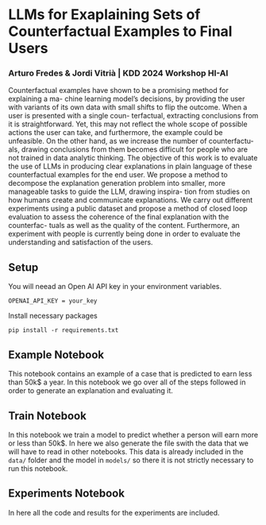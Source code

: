 # LLMs for Exaplaining Sets of Counterfactual Examples to Final Users
### Arturo Fredes & Jordi Vitrià | KDD 2024 Workshop HI-AI
Counterfactual examples have shown to be a promising method for explaining a ma-
chine learning model’s decisions, by providing the user with variants of its own data
with small shifts to flip the outcome. When a user is presented with a single coun-
terfactual, extracting conclusions from it is straightforward. Yet, this may not reflect
the whole scope of possible actions the user can take, and furthermore, the example
could be unfeasible. On the other hand, as we increase the number of counterfactu-
als, drawing conclusions from them becomes difficult for people who are not trained
in data analytic thinking. The objective of this work is to evaluate the use of LLMs
in producing clear explanations in plain language of these counterfactual examples
for the end user. We propose a method to decompose the explanation generation
problem into smaller, more manageable tasks to guide the LLM, drawing inspira-
tion from studies on how humans create and communicate explanations. We carry
out different experiments using a public dataset and propose a method of closed
loop evaluation to assess the coherence of the final explanation with the counterfac-
tuals as well as the quality of the content. Furthermore, an experiment with people
is currently being done in order to evaluate the understanding and satisfaction of
the users.

## Setup
You will neead an Open AI API key in your environment variables.
```
OPENAI_API_KEY = your_key
```
Install necessary packages
```
pip install -r requirements.txt
```
## Example Notebook
This notebook contains an example of a case that is predicted to earn less than 50k$ a year. In this notebook we go over all of the steps followed in order to generate an explanation and evaluating it.

## Train Notebook
In this notebook we train a model to predict whether a person will earn more or less than 50k$. In here we also generate the file swith the data that we will have to read in other notebooks. This data is already included in the `data/` folder and the model in `models/` so there it is not strictly necessary to run this notebook.

## Experiments Notebook
In here all the code and results for the experiments are included.
